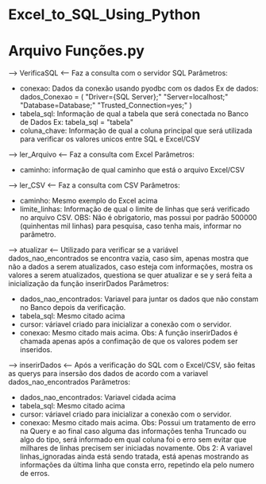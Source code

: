 # Excel_to_SQL_Using_Python

# Arquivo Funções.py

--> VerificaSQL <--
Faz a consulta com o servidor SQL
Parâmetros: 
- conexao: Dados da conexão usando pyodbc com os dados
Ex de dados: dados_Conexao = (
    "Driver={SQL Server};"
    "Server=localhost;"
    "Database=Database;"
    "Trusted_Connection=yes;"
)
- tabela_sql: Informação de qual a tabela que será conectada no Banco de Dados
Ex: tabela_sql = "tabela"
- coluna_chave: Informação de qual a coluna principal que será utilizada para verificar os valores unicos entre SQL e Excel/CSV


--> ler_Arquivo <--
Faz a consulta com Excel
Parâmetros:
- caminho: informação de qual caminho que está o arquivo Excel/CSV


--> ler_CSV <--
Faz a consulta com CSV
Parâmetros:
- caminho: Mesmo exemplo do Excel acima
- limite_linhas: Informação de qual o limite de linhas que será verificado no arquivo CSV. 
OBS: Não é obrigatorio, mas possui por padrão 500000 (quinhentas mil linhas) para pesquisa, caso tenha mais, informar no parâmetro.

--> atualizar <--
Utilizado para verificar se a variável dados_nao_encontrados se encontra vazia, caso sim, apenas mostra que não a dados a serem atualizados, caso esteja com informações, mostra os valores a serem atualizados, questiona se quer atualizar e se y será feita a inicialização da função inserirDados
Parâmetros:
- dados_nao_encontrados: Variavel para juntar os dados que não constam no Banco depois da verificação.
- tabela_sql: Mesmo citado acima
- cursor: váriavel criado para inicializar a conexão com o servidor.
- conexao: Mesmo citado mais acima.
Obs: A função inserirDados é chamada apenas após a confimação de que os valores podem ser inseridos.


--> inserirDados <--
Após a verificação do SQL com o Excel/CSV, são feitas as querys para insersão dos dados de acordo com a variavel dados_nao_encontrados
Parâmetros:
- dados_nao_encontrados: Variavel cidada acima
- tabela_sql: Mesmo citado acima
- cursor: váriavel criado para inicializar a conexão com o servidor.
- conexao: Mesmo citado mais acima.
Obs: Possui um tratamento de erro na Query e ao final caso alguma das informações tenha Truncado ou algo do tipo, será informado em qual coluna foi o erro sem evitar que milhares de linhas precisem ser iniciadas novamente.
Obs 2: A variavel linhas_ignoradas ainda está sendo tratada, está apenas mostrando as informações da última linha que consta erro, repetindo ela pelo numero de erros.